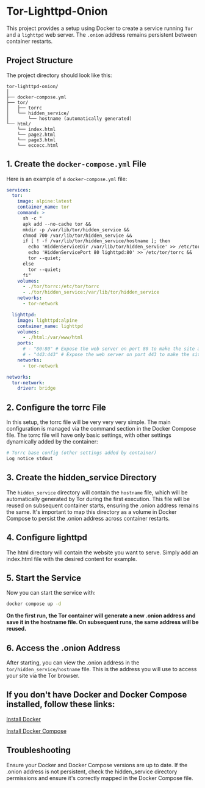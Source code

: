 # Tor-Lighttpd-Onion
This project provides a setup using Docker to create a service running `Tor` and a `lighttpd` web server. The `.onion` address remains persistent between container restarts. 

## Project Structure

The project directory should look like this:

```
tor-lighttpd-onion/
│
├── docker-compose.yml
├── tor/
│   ├── torrc
│   └── hidden_service/
│       └── hostname (automatically generated)
└── html/
    └── index.html
    └── page2.html
    └── page3.html
    └── eccecc.html
```


## 1. Create the `docker-compose.yml` File

Here is an example of a `docker-compose.yml` file:

```yaml
services:
  tor:
    image: alpine:latest
    container_name: tor
    command: >
      sh -c "
      apk add --no-cache tor && 
      mkdir -p /var/lib/tor/hidden_service && 
      chmod 700 /var/lib/tor/hidden_service && 
      if [ ! -f /var/lib/tor/hidden_service/hostname ]; then
        echo 'HiddenServiceDir /var/lib/tor/hidden_service' >> /etc/tor/torrc &&
        echo 'HiddenServicePort 80 lighttpd:80' >> /etc/tor/torrc &&
        tor --quiet;
      else
        tor --quiet;
      fi"
    volumes:
      - ./tor/torrc:/etc/tor/torrc
      - ./tor/hidden_service:/var/lib/tor/hidden_service
    networks:
      - tor-network

  lighttpd:
    image: lighttpd:alpine
    container_name: lighttpd
    volumes:
      - ./html:/var/www/html
    ports:
      # - "80:80" # Expose the web server on port 80 to make the site accessible on the regular web.
      # - "443:443" # Expose the web server on port 443 to make the site accessible on the regular web.
    networks:
      - tor-network

networks:
  tor-network:
    driver: bridge
```

## 2. Configure the torrc File

In this setup, the torrc file will be very very very simple. The main configuration is managed via the command section in the Docker Compose file. The torrc file will have only basic settings, with other settings dynamically added by the container:


```bash
# Torrc base config (other settings added by container)
Log notice stdout
```

## 3. Create the hidden_service Directory

The `hidden_service` directory will contain the `hostname` file, which will be automatically generated by Tor during the first execution. 
This file will be reused on subsequent container starts, ensuring the .onion address remains the same. It's important to map this directory as a volume in Docker Compose to persist the .onion address across container restarts.

## 4. Configure lighttpd

The html directory will contain the website you want to serve. Simply add an index.html file with the desired content for example.

## 5. Start the Service

Now you can start the service with:

```bash
docker compose up -d
```

**On the first run, the Tor container will generate a new .onion address and save it in the hostname file. On subsequent runs, the same address will be reused.**

## 6. Access the .onion Address

After starting, you can view the .onion address in the `tor/hidden_service/hostname` file. This is the address you will use to access your site via the Tor browser.


## If you don't have Docker and Docker Compose installed, follow these links:

[Install Docker](https://docs.docker.com/engine/install/)

[Install Docker Compose](https://docs.docker.com/compose/install/)

## Troubleshooting

Ensure your Docker and Docker Compose versions are up to date. If the .onion address is not persistent, check the hidden_service directory permissions and ensure it's correctly mapped in the Docker Compose file.
